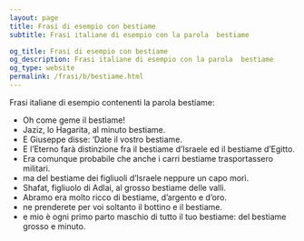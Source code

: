 ```yaml
---
layout: page
title: Frasi di esempio con bestiame 
subtitle: Frasi italiane di esempio con la parola  bestiame

og_title: Frasi di esempio con bestiame 
og_description: Frasi italiane di esempio con la parola  bestiame
og_type: website
permalink: /frasi/b/bestiame.html
---
```


Frasi italiane di esempio contenenti la parola bestiame:


- Oh come geme il bestiame!
- Jaziz, lo Hagarita, al minuto bestiame.
- E Giuseppe disse: ‘Date il vostro bestiame.
- E l’Eterno farà distinzione fra il bestiame d’Israele ed il bestiame d’Egitto.
- Era comunque probabile che anche i carri bestiame trasportassero militari.
- ma del bestiame dei figliuoli d’Israele neppure un capo morì.
- Shafat, figliuolo di Adlai, al grosso bestiame delle valli.
- Abramo era molto ricco di bestiame, d’argento e d’oro.
- ne prenderete per voi soltanto il bottino e il bestiame.
- e mio è ogni primo parto maschio di tutto il tuo bestiame: del bestiame grosso e minuto.
